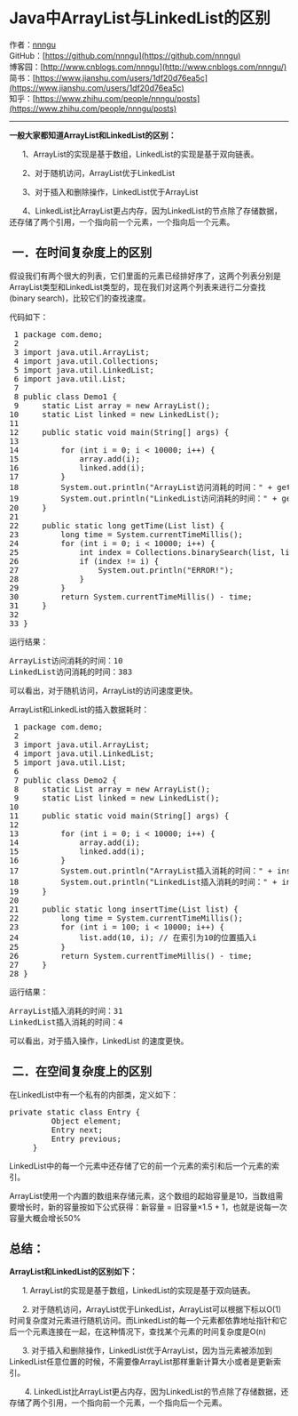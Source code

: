 # Java中ArrayList与LinkedList的区别
作者：[nnngu](https://github.com/nnngu)  
GitHub：[https://github.com/nnngu](https://github.com/nnngu)  
博客园：[http://www.cnblogs.com/nnngu](http://www.cnblogs.com/nnngu/)  
简书：[https://www.jianshu.com/users/1df20d76ea5c](https://www.jianshu.com/users/1df20d76ea5c)  
知乎：[https://www.zhihu.com/people/nnngu/posts](https://www.zhihu.com/people/nnngu/posts)  

---

**一般大家都知道ArrayList和LinkedList的区别：**

      1、ArrayList的实现是基于数组，LinkedList的实现是基于双向链表。
	  
      2、对于随机访问，ArrayList优于LinkedList

      3、对于插入和删除操作，LinkedList优于ArrayList

      4、LinkedList比ArrayList更占内存，因为LinkedList的节点除了存储数据，还存储了两个引用，一个指向前一个元素，一个指向后一个元素。

##  **一．在时间复杂度上的区别**

假设我们有两个很大的列表，它们里面的元素已经排好序了，这两个列表分别是ArrayList类型和LinkedList类型的，现在我们对这两个列表来进行二分查找(binary search)，比较它们的查找速度。

代码如下：

<pre> 1 package com.demo;
 2 
 3 import java.util.ArrayList;
 4 import java.util.Collections;
 5 import java.util.LinkedList;
 6 import java.util.List;
 7 
 8 public class Demo1 {
 9     static List<Integer> array = new ArrayList<Integer>();
10     static List<Integer> linked = new LinkedList<Integer>();
11 
12     public static void main(String[] args) {
13 
14         for (int i = 0; i < 10000; i++) {
15             array.add(i);
16             linked.add(i);
17         }
18         System.out.println("ArrayList访问消耗的时间：" + getTime(array));
19         System.out.println("LinkedList访问消耗的时间：" + getTime(linked));
20     }
21 
22     public static long getTime(List list) {
23         long time = System.currentTimeMillis();
24         for (int i = 0; i < 10000; i++) {
25             int index = Collections.binarySearch(list, list.get(i));
26             if (index != i) {
27                 System.out.println("ERROR!");
28             }
29         }
30         return System.currentTimeMillis() - time;
31     }
32 
33 }</pre>

运行结果：

<pre>ArrayList访问消耗的时间：10
LinkedList访问消耗的时间：383</pre>

可以看出，对于随机访问，ArrayList的访问速度更快。 

ArrayList和LinkedList的插入数据耗时：

<pre> 1 package com.demo;
 2 
 3 import java.util.ArrayList; 
 4 import java.util.LinkedList;
 5 import java.util.List;
 6 
 7 public class Demo2 {
 8     static List<Integer> array = new ArrayList<Integer>();
 9     static List<Integer> linked = new LinkedList<Integer>();
10 
11     public static void main(String[] args) {
12 
13         for (int i = 0; i < 10000; i++) {
14             array.add(i);
15             linked.add(i);
16         }
17         System.out.println("ArrayList插入消耗的时间：" + insertTime(array));
18         System.out.println("LinkedList插入消耗的时间：" + insertTime(linked));
19     }
20 
21     public static long insertTime(List list) {
22         long time = System.currentTimeMillis();
23         for (int i = 100; i < 10000; i++) {
24             list.add(10, i); // 在索引为10的位置插入i
25         }
26         return System.currentTimeMillis() - time;
27     }
28 }</pre>

运行结果：

<pre>ArrayList插入消耗的时间：31
LinkedList插入消耗的时间：4</pre>

可以看出，对于插入操作，LinkedList 的速度更快。

##  二．在空间复杂度上的区别

在LinkedList中有一个私有的内部类，定义如下：

<pre>private static class Entry {   
         Object element;   
         Entry next;   
         Entry previous;   
     }   </pre>

LinkedList中的每一个元素中还存储了它的前一个元素的索引和后一个元素的索引。

ArrayList使用一个内置的数组来存储元素，这个数组的起始容量是10，当数组需要增长时，新的容量按如下公式获得：新容量 = 旧容量&times;1.5 + 1，也就是说每一次容量大概会增长50% 

## 总结：

**ArrayList和LinkedList的区别如下：**

      1\. ArrayList的实现是基于数组，LinkedList的实现是基于双向链表。 
	  
      2\. 对于随机访问，ArrayList优于LinkedList，ArrayList可以根据下标以O(1)时间复杂度对元素进行随机访问。而LinkedList的每一个元素都依靠地址指针和它后一个元素连接在一起，在这种情况下，查找某个元素的时间复杂度是O(n) 

      3\. 对于插入和删除操作，LinkedList优于ArrayList，因为当元素被添加到LinkedList任意位置的时候，不需要像ArrayList那样重新计算大小或者是更新索引。 

　　4\. LinkedList比ArrayList更占内存，因为LinkedList的节点除了存储数据，还存储了两个引用，一个指向前一个元素，一个指向后一个元素。

